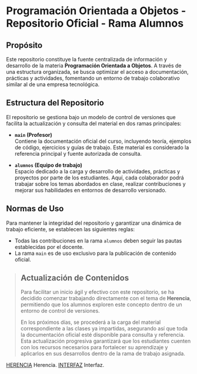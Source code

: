 # Programación Orientada a Objetos - Repositorio Oficial - Rama Alumnos

## Propósito  
Este repositorio constituye la fuente centralizada de información y desarrollo de la materia **Programación Orientada a Objetos**. A través de una estructura organizada, se busca optimizar el acceso a documentación, prácticas y actividades, fomentando un entorno de trabajo colaborativo similar al de una empresa tecnológica.

## Estructura del Repositorio  
El repositorio se gestiona bajo un modelo de control de versiones que facilita la actualización y consulta del material en dos ramas principales:

- **`main` (Profesor)**  
  Contiene la documentación oficial del curso, incluyendo teoría, ejemplos de código, ejercicios y guías de trabajo. Este material es considerado la referencia principal y fuente autorizada de consulta.

- **`alumnos` (Equipo de trabajo)**  
  Espacio dedicado a la carga y desarrollo de actividades, prácticas y proyectos por parte de los estudiantes. Aquí, cada colaborador podrá trabajar sobre los temas abordados en clase, realizar contribuciones y mejorar sus habilidades en entornos de desarrollo versionado.

## Normas de Uso  
Para mantener la integridad del repositorio y garantizar una dinámica de trabajo eficiente, se establecen las siguientes reglas:  
- Todas las contribuciones en la rama `alumnos` deben seguir las pautas establecidas por el docente.  
- La rama `main` es de uso exclusivo para la publicación de contenido oficial.


>## Actualización de Contenidos  
>
>Para facilitar un inicio ágil y efectivo con este repositorio, se ha decidido comenzar trabajando directamente con el tema de **Herencia**, permitiendo que los alumnos exploren este concepto dentro de un entorno de control de versiones.  
>
>En los próximos días, se procederá a la carga del material correspondiente a las clases ya impartidas, asegurando así que toda la documentación oficial esté disponible para consulta y referencia. Esta actualización progresiva garantizará que los estudiantes cuenten con los recursos necesarios para fortalecer su aprendizaje y aplicarlos en sus desarrollos dentro de la rama de trabajo asignada.  
>
[HERENCIA](https://github.com/gerardorosales2222/POO/tree/main/02%20Herencia) Herencia.
[INTERFAZ](https://github.com/gerardorosales2222/POO/tree/main/03%20Interfaz) Interfaz.
